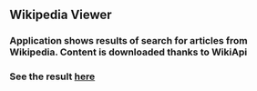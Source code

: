 ## Wikipedia Viewer

### Application shows results of search for articles from Wikipedia. Content is downloaded thanks to WikiApi

### See the result [here](https://wiki-isia.surge.sh)
